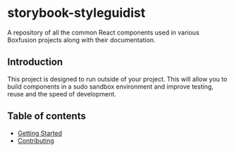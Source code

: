# storybook-styleguidist
A repository of all the common React components used in various Boxfusion projects along with their documentation.

## Introduction
This project is designed to run outside of your project. This will allow you to build components in a sudo sandbox environment and  improve testing, reuse and the speed of development.

## Table of contents

-   [Getting Started](#getting-started)
-   [Contributing](#contributing)


